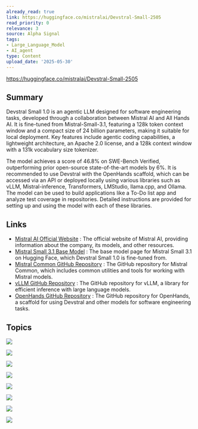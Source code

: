 ```yaml
---
already_read: true
link: https://huggingface.co/mistralai/Devstral-Small-2505
read_priority: 0
relevance: 3
source: Alpha Signal
tags:
- Large_Language_Model
- AI_agent
type: Content
upload_date: '2025-05-30'
---
```


https://huggingface.co/mistralai/Devstral-Small-2505
## Summary

Devstral Small 1.0 is an agentic LLM designed for software engineering tasks, developed through a collaboration between Mistral AI and All Hands AI. It is fine-tuned from Mistral-Small-3.1, featuring a 128k token context window and a compact size of 24 billion parameters, making it suitable for local deployment. Key features include agentic coding capabilities, a lightweight architecture, an Apache 2.0 license, and a 128k context window with a 131k vocabulary size tokenizer.

The model achieves a score of 46.8% on SWE-Bench Verified, outperforming prior open-source state-of-the-art models by 6%. It is recommended to use Devstral with the OpenHands scaffold, which can be accessed via an API or deployed locally using various libraries such as vLLM, Mistral-inference, Transformers, LMStudio, llama.cpp, and Ollama. The model can be used to build applications like a To-Do list app and analyze test coverage in repositories. Detailed instructions are provided for setting up and using the model with each of these libraries.
## Links

- [Mistral AI Official Website](https://mistral.ai/) : The official website of Mistral AI, providing information about the company, its models, and other resources.
- [Mistral Small 3.1 Base Model](https://huggingface.co/mistralai/Mistral-Small-3.1-24B-Base-2503) : The base model page for Mistral Small 3.1 on Hugging Face, which Devstral Small 1.0 is fine-tuned from.
- [Mistral Common GitHub Repository](https://github.com/mistralai/mistral-common) : The GitHub repository for Mistral Common, which includes common utilities and tools for working with Mistral models.
- [vLLM GitHub Repository](https://github.com/vllm-project/vllm) : The GitHub repository for vLLM, a library for efficient inference with large language models.
- [OpenHands GitHub Repository](https://github.com/All-Hands-AI/OpenHands/tree/main) : The GitHub repository for OpenHands, a scaffold for using Devstral and other models for software engineering tasks.

## Topics

![](topics/Model/Devstral)

![](topics/Tool/OpenHands)

![](topics/Tool/Mistral%20inference)

![](topics/Tool/LMStudio)

![](topics/Tool/llama%20cpp)

![](topics/Concept/Agentic%20Coding)

![](topics/Library/vLLM)

![](topics/Tool/Ollama)